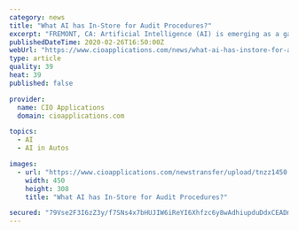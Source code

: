 ```yaml
---
category: news
title: "What AI has In-Store for Audit Procedures?"
excerpt: "FREMONT, CA: Artificial Intelligence (AI) is emerging as a game-changer for different industries. AI is being integrated into zones, including driverless cars, home energy systems, and investment portfolio management. Bookkeeping and auditing will likewise be influenced. By making it feasible for auditors to work faster and better, AI assists ..."
publishedDateTime: 2020-02-26T16:50:00Z
webUrl: "https://www.cioapplications.com/news/what-ai-has-instore-for-audit-procedures-nid-5747.html"
type: article
quality: 39
heat: 39
published: false

provider:
  name: CIO Applications
  domain: cioapplications.com

topics:
  - AI
  - AI in Autos

images:
  - url: "https://www.cioapplications.com/newstransfer/upload/tnzz1450.jpg"
    width: 450
    height: 308
    title: "What AI has In-Store for Audit Procedures?"

secured: "79Vse2F3I6zZ3y/f7SNs4x7bHUJIW6iReYI6Xhfzc6y8wAdhiupduDdxCEADm6uWPUuSYHJq2yNFfLYKTnwrDG/86DbAToJbP/CwYa4VokpqPqtIPj0I+gV+6a3z7j9+6oYu79wWxOC5cVxRWPn25g4rnnKnoq64Z4TQUI/+SRkujHuwi3a3rqHzkkHsEE2Lmd95oJjJBWjqvdlMOjdNG1HO3yCQO1OOZLU5/bGqSI+3Bj6w1IibjrcqtVTqQksyPY+nSPQI1dksnCBnmyF1yrIacQwzgIbUYl8C6X9PAZcwPE1b2qqe92kyM1OuMRJITT6Bo/c3JLLFEv9QzQ35Fwltxe8plF4uC/TaCUU/Czh9mIChKW1aY/ndcvbC3Nmt3y72+vxvLFjzfcyAMDrYwZ7SZYgdZzRiLu9ry3LdwsVwVETI5Hy/s6RW7ZxX7ZuZisH7BnsUgRWpfMt6I6cS+JBYH0kuMIHRPH3XxXKRDjE=;PTL49Y53R1YznaICD/26Sw=="
---
```


